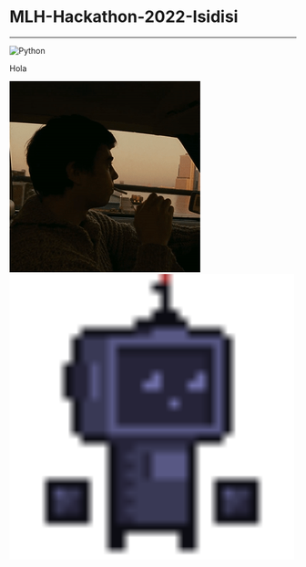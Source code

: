 # MLH-Hackathon-2022-Isidisi

---
![Python](https://img.shields.io/badge/Python->=3-Blue?logo=python)

Hola


<img src="https://github.com/asaPUP/MLH-Hackathon-2022-Isidisi/blob/main/readme_files/bagrov2.gif" slign="center" ><img src="https://github.com/asaPUP/MLH-Hackathon-2022-Isidisi/blob/main/readme_files/blueRobot.gif" slign="center" width="500" image-rendering="-webkit-optimize-contrast">
